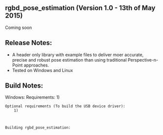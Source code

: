 rgbd_pose_estimation (Version 1.0 - 13th of May 2015)
---------------------------------------
Coming soon


Release Notes:
--------------
* A header only library with example files to deliver moer accurate, precise and robust pose estimation than using traditional Perspective-n-Point approaches. 
* Tested on Windows and Linux 
  
Build Notes:
------------
Windows:
	Requirements:
		1)

	Optional requirements (To build the USB device driver):
		1) 
	
	
	
	Building rgbd_pose_estimation:
	   
